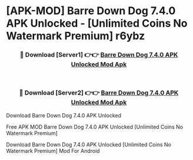 # [APK-MOD] Barre Down Dog 7.4.0 APK Unlocked - [Unlimited Coins No Watermark Premium] r6ybz



<div align="center">
<h3>🔴 Download [Server1] 👉👉 <a href="https://momento.my/?title=Barre_Down_Dog_7.4.0_APK_Unlocked">Barre Down Dog 7.4.0 APK Unlocked Mod Apk</a></h3><br>

<h3>🔴 Download [Server2] 👉👉 <a href="https://momento.my/?title=Barre_Down_Dog_7.4.0_APK_Unlocked">Barre Down Dog 7.4.0 APK Unlocked Mod Apk</a></h3>
</div>



Download Barre Down Dog 7.4.0 APK Unlocked 

Free APK MOD Barre Down Dog 7.4.0 APK Unlocked [Unlimited Coins No Watermark Premium]

Download Barre Down Dog 7.4.0 APK Unlocked [Unlimited Coins No Watermark Premium] Mod For Android

